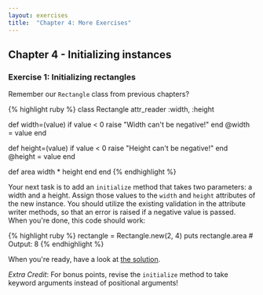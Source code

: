```yaml
---
layout: exercises
title:  "Chapter 4: More Exercises"
---
```


## Chapter 4 - Initializing instances

### Exercise 1: Initializing rectangles

Remember our `Rectangle` class from previous chapters?

{% highlight ruby %}
class Rectangle
  attr_reader :width, :height

  def width=(value)
    if value < 0
      raise "Width can't be negative!"
    end
    @width = value
  end

  def height=(value)
    if value < 0
      raise "Height can't be negative!"
    end
    @height = value
  end

  def area
    width * height
  end
end
{% endhighlight %}

Your next task is to add an `initialize` method that takes two parameters: a width and a height. Assign those values to the `width` and `height` attributes of the new instance. You should utilize the existing validation in the attribute writer methods, so that an error is raised if a negative value is passed. When you're done, this code should work:

{% highlight ruby %}
rectangle = Rectangle.new(2, 4)
puts rectangle.area # Output: 8
{% endhighlight %}

When you're ready, have a look at [the solution](/solutions/ch04_01.html).

_Extra Credit_: For bonus points, revise the `initialize` method to take keyword arguments instead of positional arguments!

